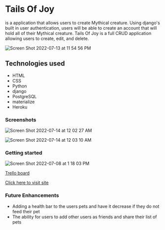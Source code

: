 # Tails Of Joy 
is a application that allows users to create Mythical creature. Using django's built in user authentication, users will be able to 
create an account that will hold all of their Mythical creature. Tails Of Joy is a full CRUD 
application allowing users to create, edit, and delete.

![Screen Shot 2022-07-13 at 11 54 56 PM](https://user-images.githubusercontent.com/103546768/178894905-28611816-9891-431a-937c-70bdd5866705.png)


## Technologies used
* HTML
* CSS
* Python
* django 
* PostgreSQL
* materialize
* Heroku

### Screenshots
![Screen Shot 2022-07-14 at 12 02 27 AM](https://user-images.githubusercontent.com/103546768/178895818-4c1bfe5d-6f84-4ecb-b77b-a15528c46cfd.png)

![Screen Shot 2022-07-14 at 12 03 10 AM](https://user-images.githubusercontent.com/103546768/178895865-a59aec94-3cf5-453b-8553-26efb2cf1d34.png)


### Getting started
![Screen Shot 2022-07-08 at 1 18 03 PM](https://user-images.githubusercontent.com/103546768/178890511-9747650e-8060-406b-bb9d-a3e934c51028.png)


[Trello board](https://trello.com/invite/b/6wutKFMZ/2ac19357e5da28ab87d96f2bef8dfacb/tails-of-joy) 

[Click here to visit site](https://tailsofjoy.herokuapp.com/) 

### Future Enhancements
* Adding a health bar to the users pets and have it decrease if they do not feed their pet
* The ability for users to add other users as friends and share their list of pets
